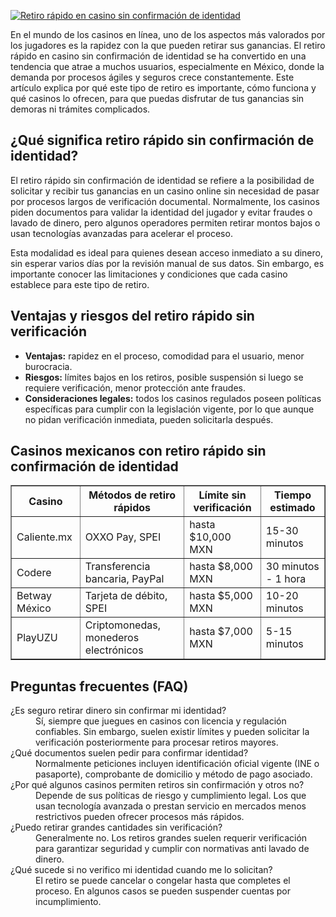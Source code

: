 [![Retiro rápido en casino sin confirmación de identidad](https://123-caf.pages.dev/gitsignup.png)](https://vrmoo.ru/Bt82HjjY)

<p>En el mundo de los casinos en línea, uno de los aspectos más valorados por los jugadores es la rapidez con la que pueden retirar sus ganancias. El retiro rápido en casino sin confirmación de identidad se ha convertido en una tendencia que atrae a muchos usuarios, especialmente en México, donde la demanda por procesos ágiles y seguros crece constantemente. Este artículo explica por qué este tipo de retiro es importante, cómo funciona y qué casinos lo ofrecen, para que puedas disfrutar de tus ganancias sin demoras ni trámites complicados.</p>  <h2>¿Qué significa retiro rápido sin confirmación de identidad?</h2> <p>El retiro rápido sin confirmación de identidad se refiere a la posibilidad de solicitar y recibir tus ganancias en un casino online sin necesidad de pasar por procesos largos de verificación documental. Normalmente, los casinos piden documentos para validar la identidad del jugador y evitar fraudes o lavado de dinero, pero algunos operadores permiten retirar montos bajos o usan tecnologías avanzadas para acelerar el proceso.</p> <p>Esta modalidad es ideal para quienes desean acceso inmediato a su dinero, sin esperar varios días por la revisión manual de sus datos. Sin embargo, es importante conocer las limitaciones y condiciones que cada casino establece para este tipo de retiro.</p>  <h2>Ventajas y riesgos del retiro rápido sin verificación</h2> <ul> <li><strong>Ventajas:</strong> rapidez en el proceso, comodidad para el usuario, menor burocracia.</li> <li><strong>Riesgos:</strong> límites bajos en los retiros, posible suspensión si luego se requiere verificación, menor protección ante fraudes.</li> <li><strong>Consideraciones legales:</strong> todos los casinos regulados poseen políticas específicas para cumplir con la legislación vigente, por lo que aunque no pidan verificación inmediata, pueden solicitarla después.</li> </ul>  <h2>Casinos mexicanos con retiro rápido sin confirmación de identidad</h2> <table border="1" cellspacing="0" cellpadding="5"> <thead> <tr> <th>Casino</th> <th>Métodos de retiro rápidos</th> <th>Límite sin verificación</th> <th>Tiempo estimado</th> </tr> </thead> <tbody> <tr> <td>Caliente.mx</td> <td>OXXO Pay, SPEI</td> <td>hasta $10,000 MXN</td> <td>15-30 minutos</td> </tr> <tr> <td>Codere</td> <td>Transferencia bancaria, PayPal</td> <td>hasta $8,000 MXN</td> <td>30 minutos - 1 hora</td> </tr> <tr> <td>Betway México</td> <td>Tarjeta de débito, SPEI</td> <td>hasta $5,000 MXN</td> <td>10-20 minutos</td> </tr> <tr> <td>PlayUZU</td> <td>Criptomonedas, monederos electrónicos</td> <td>hasta $7,000 MXN</td> <td>5-15 minutos</td> </tr> </tbody> </table>  <h2>Preguntas frecuentes (FAQ)</h2> <dl> <dt>¿Es seguro retirar dinero sin confirmar mi identidad?</dt> <dd>Sí, siempre que juegues en casinos con licencia y regulación confiables. Sin embargo, suelen existir límites y pueden solicitar la verificación posteriormente para procesar retiros mayores.</dd>  <dt>¿Qué documentos suelen pedir para confirmar identidad?</dt> <dd>Normalmente peticiones incluyen identificación oficial vigente (INE o pasaporte), comprobante de domicilio y método de pago asociado.</dd>  <dt>¿Por qué algunos casinos permiten retiros sin confirmación y otros no?</dt> <dd>Depende de sus políticas de riesgo y cumplimiento legal. Los que usan tecnología avanzada o prestan servicio en mercados menos restrictivos pueden ofrecer procesos más rápidos.</dd>  <dt>¿Puedo retirar grandes cantidades sin verificación?</dt> <dd>Generalmente no. Los retiros grandes suelen requerir verificación para garantizar seguridad y cumplir con normativas anti lavado de dinero.</dd>  <dt>¿Qué sucede si no verifico mi identidad cuando me lo solicitan?</dt> <dd>El retiro se puede cancelar o congelar hasta que completes el proceso. En algunos casos se pueden suspender cuentas por incumplimiento.</dd> </dl>
